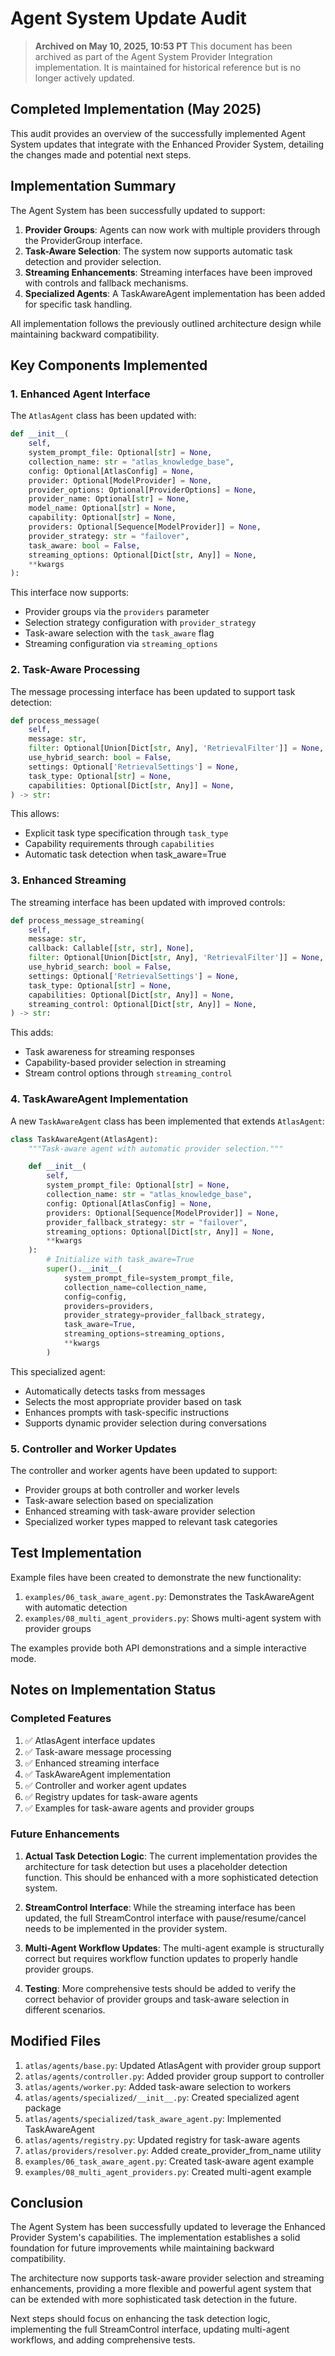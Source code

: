 # Agent System Update Audit

> **Archived on May 10, 2025, 10:53 PT**
> This document has been archived as part of the Agent System Provider Integration implementation.
> It is maintained for historical reference but is no longer actively updated.

## Completed Implementation (May 2025)

This audit provides an overview of the successfully implemented Agent System updates that integrate with the Enhanced Provider System, detailing the changes made and potential next steps.

## Implementation Summary

The Agent System has been successfully updated to support:

1. **Provider Groups**: Agents can now work with multiple providers through the ProviderGroup interface.
2. **Task-Aware Selection**: The system now supports automatic task detection and provider selection.
3. **Streaming Enhancements**: Streaming interfaces have been improved with controls and fallback mechanisms.
4. **Specialized Agents**: A TaskAwareAgent implementation has been added for specific task handling.

All implementation follows the previously outlined architecture design while maintaining backward compatibility.

## Key Components Implemented

### 1. Enhanced Agent Interface

The `AtlasAgent` class has been updated with:

```python
def __init__(
    self,
    system_prompt_file: Optional[str] = None,
    collection_name: str = "atlas_knowledge_base",
    config: Optional[AtlasConfig] = None,
    provider: Optional[ModelProvider] = None,
    provider_options: Optional[ProviderOptions] = None,
    provider_name: Optional[str] = None,
    model_name: Optional[str] = None,
    capability: Optional[str] = None,
    providers: Optional[Sequence[ModelProvider]] = None,
    provider_strategy: str = "failover",
    task_aware: bool = False,
    streaming_options: Optional[Dict[str, Any]] = None,
    **kwargs
):
```

This interface now supports:
- Provider groups via the `providers` parameter
- Selection strategy configuration with `provider_strategy`
- Task-aware selection with the `task_aware` flag
- Streaming configuration via `streaming_options`

### 2. Task-Aware Processing

The message processing interface has been updated to support task detection:

```python
def process_message(
    self,
    message: str,
    filter: Optional[Union[Dict[str, Any], 'RetrievalFilter']] = None,
    use_hybrid_search: bool = False,
    settings: Optional['RetrievalSettings'] = None,
    task_type: Optional[str] = None,
    capabilities: Optional[Dict[str, Any]] = None,
) -> str:
```

This allows:
- Explicit task type specification through `task_type`
- Capability requirements through `capabilities`
- Automatic task detection when task_aware=True

### 3. Enhanced Streaming

The streaming interface has been updated with improved controls:

```python
def process_message_streaming(
    self,
    message: str,
    callback: Callable[[str, str], None],
    filter: Optional[Union[Dict[str, Any], 'RetrievalFilter']] = None,
    use_hybrid_search: bool = False,
    settings: Optional['RetrievalSettings'] = None,
    task_type: Optional[str] = None,
    capabilities: Optional[Dict[str, Any]] = None,
    streaming_control: Optional[Dict[str, Any]] = None,
) -> str:
```

This adds:
- Task awareness for streaming responses
- Capability-based provider selection in streaming
- Stream control options through `streaming_control`

### 4. TaskAwareAgent Implementation

A new `TaskAwareAgent` class has been implemented that extends `AtlasAgent`:

```python
class TaskAwareAgent(AtlasAgent):
    """Task-aware agent with automatic provider selection."""

    def __init__(
        self,
        system_prompt_file: Optional[str] = None,
        collection_name: str = "atlas_knowledge_base",
        config: Optional[AtlasConfig] = None,
        providers: Optional[Sequence[ModelProvider]] = None,
        provider_fallback_strategy: str = "failover",
        streaming_options: Optional[Dict[str, Any]] = None,
        **kwargs
    ):
        # Initialize with task_aware=True
        super().__init__(
            system_prompt_file=system_prompt_file,
            collection_name=collection_name,
            config=config,
            providers=providers,
            provider_strategy=provider_fallback_strategy,
            task_aware=True,
            streaming_options=streaming_options,
            **kwargs
        )
```

This specialized agent:
- Automatically detects tasks from messages
- Selects the most appropriate provider based on task
- Enhances prompts with task-specific instructions
- Supports dynamic provider selection during conversations

### 5. Controller and Worker Updates

The controller and worker agents have been updated to support:

- Provider groups at both controller and worker levels
- Task-aware selection based on specialization
- Enhanced streaming with task-aware provider selection
- Specialized worker types mapped to relevant task categories

## Test Implementation

Example files have been created to demonstrate the new functionality:

1. `examples/06_task_aware_agent.py`: Demonstrates the TaskAwareAgent with automatic detection
2. `examples/08_multi_agent_providers.py`: Shows multi-agent system with provider groups

The examples provide both API demonstrations and a simple interactive mode.

## Notes on Implementation Status

### Completed Features

1. ✅ AtlasAgent interface updates
2. ✅ Task-aware message processing
3. ✅ Enhanced streaming interface
4. ✅ TaskAwareAgent implementation
5. ✅ Controller and worker agent updates
6. ✅ Registry updates for task-aware agents
7. ✅ Examples for task-aware agents and provider groups

### Future Enhancements

1. **Actual Task Detection Logic**: The current implementation provides the architecture for task detection but uses a placeholder detection function. This should be enhanced with a more sophisticated detection system.

2. **StreamControl Interface**: While the streaming interface has been updated, the full StreamControl interface with pause/resume/cancel needs to be implemented in the provider system.

3. **Multi-Agent Workflow Updates**: The multi-agent example is structurally correct but requires workflow function updates to properly handle provider groups.

4. **Testing**: More comprehensive tests should be added to verify the correct behavior of provider groups and task-aware selection in different scenarios.

## Modified Files

1. `atlas/agents/base.py`: Updated AtlasAgent with provider group support
2. `atlas/agents/controller.py`: Added provider group support to controller
3. `atlas/agents/worker.py`: Added task-aware selection to workers
4. `atlas/agents/specialized/__init__.py`: Created specialized agent package
5. `atlas/agents/specialized/task_aware_agent.py`: Implemented TaskAwareAgent
6. `atlas/agents/registry.py`: Updated registry for task-aware agents
7. `atlas/providers/resolver.py`: Added create_provider_from_name utility
8. `examples/06_task_aware_agent.py`: Created task-aware agent example
9. `examples/08_multi_agent_providers.py`: Created multi-agent example

## Conclusion

The Agent System has been successfully updated to leverage the Enhanced Provider System's capabilities. The implementation establishes a solid foundation for future improvements while maintaining backward compatibility.

The architecture now supports task-aware provider selection and streaming enhancements, providing a more flexible and powerful agent system that can be extended with more sophisticated task detection in the future.

Next steps should focus on enhancing the task detection logic, implementing the full StreamControl interface, updating multi-agent workflows, and adding comprehensive tests.
